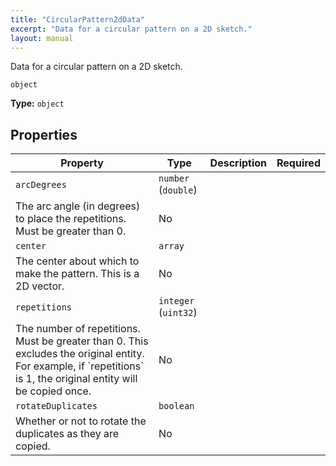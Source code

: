 ```yaml
---
title: "CircularPattern2dData"
excerpt: "Data for a circular pattern on a 2D sketch."
layout: manual
---
```


Data for a circular pattern on a 2D sketch.


`object`

**Type:** `object`





## Properties

| Property | Type | Description | Required |
|----------|------|-------------|----------|
| `arcDegrees` | `number` (`double`)
 | The arc angle (in degrees) to place the repetitions. Must be greater than 0. | No |
| `center` | `array`
 | The center about which to make the pattern. This is a 2D vector. | No |
| `repetitions` | `integer` (`uint32`)
 | The number of repetitions. Must be greater than 0. This excludes the original entity. For example, if &#x60;repetitions&#x60; is 1, the original entity will be copied once. | No |
| `rotateDuplicates` | `boolean`
 | Whether or not to rotate the duplicates as they are copied. | No |


